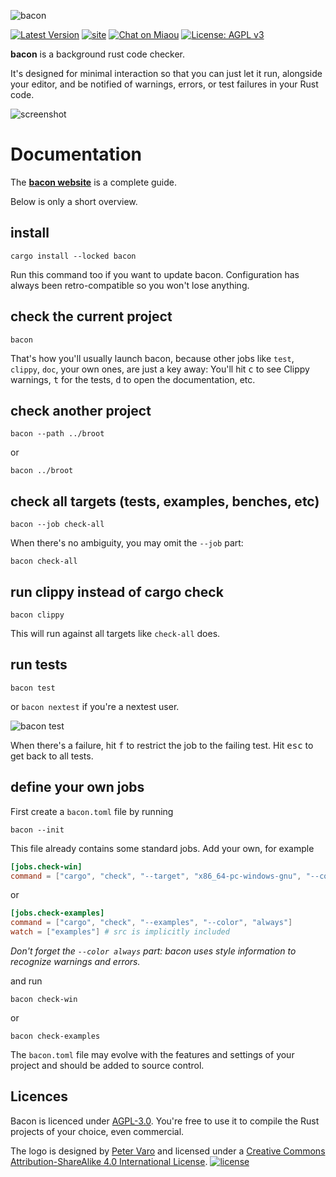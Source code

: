 ![bacon][logo]

[logo]: img/logo-text.png?raw=true "bacon"

[![Latest Version][s1]][l1] [![site][s4]][l4] [![Chat on Miaou][s2]][l2] [![License: AGPL v3][s3]][l3]

[s1]: https://img.shields.io/crates/v/bacon.svg
[l1]: https://crates.io/crates/bacon

[s2]: https://dystroy.org/chat-shield.svg
[l2]: https://miaou.dystroy.org/3768?rust

[s3]: https://img.shields.io/badge/License-AGPL_v3-blue.svg
[l3]: https://www.gnu.org/licenses/agpl-3.0

[s4]: https://dystroy.org/dystroy-doc-pink-shield.svg
[l4]: https://dystroy.org/bacon

**bacon** is a background rust code checker.

It's designed for minimal interaction so that you can just let it run, alongside your editor, and be notified of warnings, errors, or test failures in your Rust code.

![screenshot](doc/screenshot.png)

# Documentation

The **[bacon website](https://dystroy.org/bacon)** is a complete guide.

Below is only a short overview.

## install

    cargo install --locked bacon

Run this command too if you want to update bacon. Configuration has always been retro-compatible so you won't lose anything.

## check the current project

    bacon

That's how you'll usually launch bacon, because other jobs like `test`, `clippy`, `doc`, your own ones, are just a key away: You'll hit <kbd>c</kbd> to see Clippy warnings, <kbd>t</kbd> for the tests, <kbd>d</kbd> to open the documentation, etc.


## check another project

    bacon --path ../broot

or

    bacon ../broot

## check all targets (tests, examples, benches, etc)

    bacon --job check-all

When there's no ambiguity, you may omit the `--job` part:

    bacon check-all

## run clippy instead of cargo check

    bacon clippy

This will run against all targets like `check-all` does.

## run tests

    bacon test

or `bacon nextest` if you're a nextest user.

![bacon test](doc/test.png)


When there's a failure, hit <kbd>f</kbd> to restrict the job to the failing test.
Hit <kbd>esc</kbd> to get back to all tests.

## define your own jobs

First create a `bacon.toml` file by running

    bacon --init

This file already contains some standard jobs. Add your own, for example

```toml
[jobs.check-win]
command = ["cargo", "check", "--target", "x86_64-pc-windows-gnu", "--color", "always"]
```

or

```toml
[jobs.check-examples]
command = ["cargo", "check", "--examples", "--color", "always"]
watch = ["examples"] # src is implicitly included
```

*Don't forget the `--color always` part: bacon uses style information to recognize warnings and errors.*

and run

    bacon check-win

or

    bacon check-examples

The `bacon.toml` file may evolve with the features and settings of your project and should be added to source control.


## Licences

Bacon is licenced under [AGPL-3.0](https://www.gnu.org/licenses/agpl-3.0.en.html).
You're free to use it to compile the Rust projects of your choice, even commercial.

The logo is designed by [Peter Varo][pv] and licensed under a
[Creative Commons Attribution-ShareAlike 4.0 International License][cc-lic].
[![license][cc-img]][cc-lic]

[pv]: https://petervaro.com
[cc-lic]: https://creativecommons.org/licenses/by-sa/4.0
[cc-img]: https://i.creativecommons.org/l/by-sa/4.0/80x15.png
